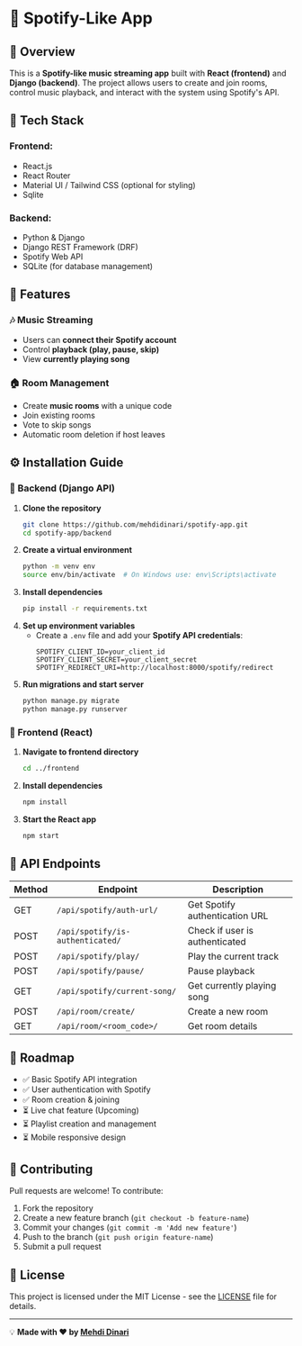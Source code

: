 # 🎵 Spotify-Like App

## 📌 Overview
This is a **Spotify-like music streaming app** built with **React (frontend)** and **Django (backend)**. The project allows users to create and join rooms, control music playback, and interact with the system using Spotify's API.

## 🚀 Tech Stack
### Frontend:
- React.js
- React Router
- Material UI / Tailwind CSS (optional for styling)
- Sqlite

### Backend:
- Python & Django
- Django REST Framework (DRF)
- Spotify Web API
- SQLite (for database management)

## 🔧 Features
### 🎶 Music Streaming
- Users can **connect their Spotify account**
- Control **playback (play, pause, skip)**
- View **currently playing song**

### 🏠 Room Management
- Create **music rooms** with a unique code
- Join existing rooms
- Vote to skip songs
- Automatic room deletion if host leaves

## ⚙️ Installation Guide
### 📌 Backend (Django API)
1. **Clone the repository**
   ```sh
   git clone https://github.com/mehdidinari/spotify-app.git
   cd spotify-app/backend
   ```
2. **Create a virtual environment**
   ```sh
   python -m venv env
   source env/bin/activate  # On Windows use: env\Scripts\activate
   ```
3. **Install dependencies**
   ```sh
   pip install -r requirements.txt
   ```
4. **Set up environment variables**
   - Create a `.env` file and add your **Spotify API credentials**:
     ```env
     SPOTIFY_CLIENT_ID=your_client_id
     SPOTIFY_CLIENT_SECRET=your_client_secret
     SPOTIFY_REDIRECT_URI=http://localhost:8000/spotify/redirect
     ```
5. **Run migrations and start server**
   ```sh
   python manage.py migrate
   python manage.py runserver
   ```

### 🎨 Frontend (React)
1. **Navigate to frontend directory**
   ```sh
   cd ../frontend
   ```
2. **Install dependencies**
   ```sh
   npm install
   ```
3. **Start the React app**
   ```sh
   npm start
   ```

## 🔗 API Endpoints
| Method | Endpoint | Description |
|--------|---------|-------------|
| GET | `/api/spotify/auth-url/` | Get Spotify authentication URL |
| POST | `/api/spotify/is-authenticated/` | Check if user is authenticated |
| POST | `/api/spotify/play/` | Play the current track |
| POST | `/api/spotify/pause/` | Pause playback |
| GET | `/api/spotify/current-song/` | Get currently playing song |
| POST | `/api/room/create/` | Create a new room |
| GET | `/api/room/<room_code>/` | Get room details |

## 🎯 Roadmap
- ✅ Basic Spotify API integration
- ✅ User authentication with Spotify
- ✅ Room creation & joining
- ⏳ Live chat feature (Upcoming)
- ⏳ Playlist creation and management
- ⏳ Mobile responsive design

## 🤝 Contributing
Pull requests are welcome! To contribute:
1. Fork the repository
2. Create a new feature branch (`git checkout -b feature-name`)
3. Commit your changes (`git commit -m 'Add new feature'`)
4. Push to the branch (`git push origin feature-name`)
5. Submit a pull request

## 📜 License
This project is licensed under the MIT License - see the [LICENSE](LICENSE) file for details.

---
💡 **Made with ❤️ by [Mehdi Dinari](https://github.com/mehdidinari)**

